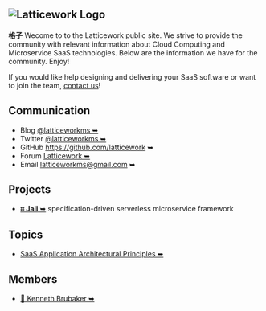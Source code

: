 ## ![Latticework Logo](http://gravatar.com/avatar/8357650ab96d5823afb278120cbfffa3?s=80&d=mm)

**格子** Wecome to to the Latticework public site. We strive to provide the community with relevant information about Cloud Computing and Microservice SaaS technologies. Below are the information we have for the community. Enjoy!

If you would like help designing and delivering your SaaS software or want to join the team, <a href="mailto:latticeworkms@gmail.com" target="_blank">contact us</a>!

## Communication

- Blog <a href="https://medium.com/@latticeworkms" target="_blank">@latticeworkms ➥</a>
- Twitter <a href="https://twitter.com/@latticeworkms" target="_blank">@latticeworkms ➥</a>
- GitHub <a href="https://github.com/latticework" target="_blank">https://github.com/latticework ➥</a>
- Forum <a href="https://groups.google.com/d/forum/latticework" target="_blank">Latticework ➥</a>
- Email <a href="mailto:latticeworkms@gmail.com" target="_blank">latticeworkms@gmail.com ➥</a>

## Projects

- <a href="http://jali-ms.io" target="_blank"><b>⌗ Jali</b> ➥</a> specification-driven serverless microservice framework

## Topics

- <a href="https://medium.com/@latticeworkms/architectural-principles-for-a-microservice-based-saas-application-b60d81ab572c" target="_blank">SaaS Application Architectural Principles ➥</a>[]()

## Members

- <a href="https://clavecoder.github.io/" target="_blank">🔑 Kenneth Brubaker ➥</a>[]()
